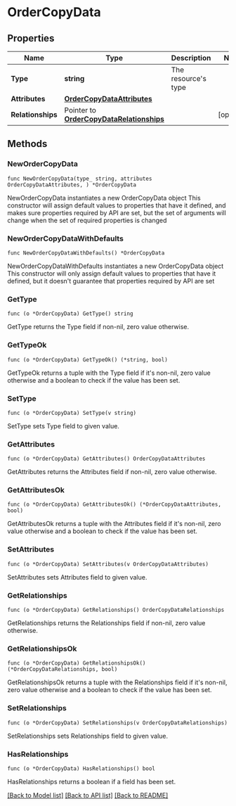 # OrderCopyData

## Properties

Name | Type | Description | Notes
------------ | ------------- | ------------- | -------------
**Type** | **string** | The resource&#39;s type | 
**Attributes** | [**OrderCopyDataAttributes**](OrderCopyDataAttributes.md) |  | 
**Relationships** | Pointer to [**OrderCopyDataRelationships**](OrderCopyDataRelationships.md) |  | [optional] 

## Methods

### NewOrderCopyData

`func NewOrderCopyData(type_ string, attributes OrderCopyDataAttributes, ) *OrderCopyData`

NewOrderCopyData instantiates a new OrderCopyData object
This constructor will assign default values to properties that have it defined,
and makes sure properties required by API are set, but the set of arguments
will change when the set of required properties is changed

### NewOrderCopyDataWithDefaults

`func NewOrderCopyDataWithDefaults() *OrderCopyData`

NewOrderCopyDataWithDefaults instantiates a new OrderCopyData object
This constructor will only assign default values to properties that have it defined,
but it doesn't guarantee that properties required by API are set

### GetType

`func (o *OrderCopyData) GetType() string`

GetType returns the Type field if non-nil, zero value otherwise.

### GetTypeOk

`func (o *OrderCopyData) GetTypeOk() (*string, bool)`

GetTypeOk returns a tuple with the Type field if it's non-nil, zero value otherwise
and a boolean to check if the value has been set.

### SetType

`func (o *OrderCopyData) SetType(v string)`

SetType sets Type field to given value.


### GetAttributes

`func (o *OrderCopyData) GetAttributes() OrderCopyDataAttributes`

GetAttributes returns the Attributes field if non-nil, zero value otherwise.

### GetAttributesOk

`func (o *OrderCopyData) GetAttributesOk() (*OrderCopyDataAttributes, bool)`

GetAttributesOk returns a tuple with the Attributes field if it's non-nil, zero value otherwise
and a boolean to check if the value has been set.

### SetAttributes

`func (o *OrderCopyData) SetAttributes(v OrderCopyDataAttributes)`

SetAttributes sets Attributes field to given value.


### GetRelationships

`func (o *OrderCopyData) GetRelationships() OrderCopyDataRelationships`

GetRelationships returns the Relationships field if non-nil, zero value otherwise.

### GetRelationshipsOk

`func (o *OrderCopyData) GetRelationshipsOk() (*OrderCopyDataRelationships, bool)`

GetRelationshipsOk returns a tuple with the Relationships field if it's non-nil, zero value otherwise
and a boolean to check if the value has been set.

### SetRelationships

`func (o *OrderCopyData) SetRelationships(v OrderCopyDataRelationships)`

SetRelationships sets Relationships field to given value.

### HasRelationships

`func (o *OrderCopyData) HasRelationships() bool`

HasRelationships returns a boolean if a field has been set.


[[Back to Model list]](../README.md#documentation-for-models) [[Back to API list]](../README.md#documentation-for-api-endpoints) [[Back to README]](../README.md)


